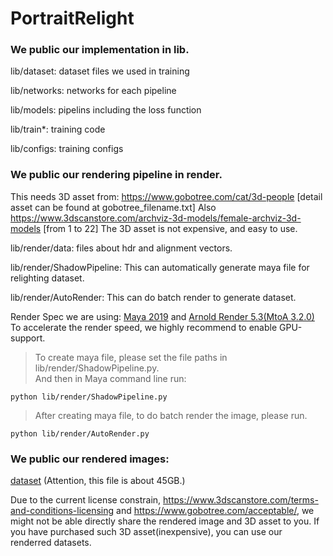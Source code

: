 # PortraitRelight

### We public our implementation in lib.

lib/dataset: dataset files we used in training

lib/networks: networks for each pipeline

lib/models: pipelins including the loss function

lib/train*: training code

lib/configs: training configs

### We public our rendering pipeline in render.

This needs 3D asset from: https://www.gobotree.com/cat/3d-people [detail asset can be found at gobotree_filename.txt]
Also https://www.3dscanstore.com/archviz-3d-models/female-archviz-3d-models [from 1 to 22]
The 3D asset is not expensive, and easy to use. 

lib/render/data: files about hdr and alignment vectors.

lib/render/ShadowPipeline: This can automatically generate maya file for relighting dataset.

lib/render/AutoRender: This can do batch render to generate dataset.

Render Spec we are using: [Maya 2019](https://www.autodesk.com/products/maya) and [Arnold Render 5.3(MtoA 3.2.0)](https://www.arnoldrenderer.com/)
To accelerate the render speed, we highly recommend to enable GPU-support.
>To create maya file, please set the file paths in lib/render/ShadowPipeline.py.  
>And then in Maya command line run: 

```
python lib/render/ShadowPipeline.py
```
>After creating maya file, to do batch render the image, please run.
```
python lib/render/AutoRender.py
```


### We public our rendered images:
[dataset](https://drive.google.com/file/d/1jaN4mW-TjlSvEpO1_D15JTu7x2nO92Sv/view?usp=sharing)
(Attention, this file is about 45GB.)

Due to the current license constrain, https://www.3dscanstore.com/terms-and-conditions-licensing 
and https://www.gobotree.com/acceptable/, we might not be able directly share the rendered image and 3D asset to you. 
If you have purchased such 3D asset(inexpensive), you can use our renderred datasets.

